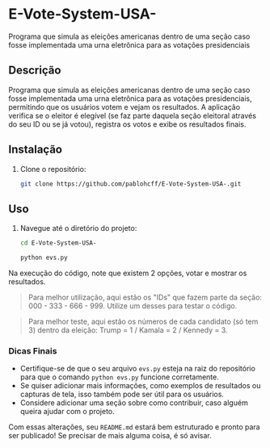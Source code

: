# E-Vote-System-USA-
Programa que simula as eleições americanas dentro de uma seção caso fosse implementada uma urna eletrônica para as votações presidenciais

## Descrição
Programa que simula as eleições americanas dentro de uma seção caso fosse implementada uma urna eletrônica para as votações presidenciais, permitindo que os usuários votem e vejam os resultados. A aplicação verifica se o eleitor é elegível (se faz parte daquela seção eleitoral através do seu ID ou se já votou), registra os votos e exibe os resultados finais.

## Instalação
1. Clone o repositório:
   ```bash
   git clone https://github.com/pablohcff/E-Vote-System-USA-.git

## Uso
1. Navegue até o diretório do projeto:
   ```bash
   cd E-Vote-System-USA-

   python evs.py

Na execução do código, note que existem 2 opções, votar e mostrar os resultados. 

> Para melhor utilização, aqui estão os "IDs" que fazem parte da seção: 000 - 333 - 666 - 999.
 > Utilize um desses para testar o código.

> Para melhor teste, aqui estão os números de cada candidato (só tem 3) dentro da eleição: Trump = 1 / Kamala = 2 / Kennedy = 3.

### Dicas Finais
- Certifique-se de que o seu arquivo `evs.py` esteja na raiz do repositório para que o comando `python evs.py` funcione corretamente.
- Se quiser adicionar mais informações, como exemplos de resultados ou capturas de tela, isso também pode ser útil para os usuários.
- Considere adicionar uma seção sobre como contribuir, caso alguém queira ajudar com o projeto.

Com essas alterações, seu `README.md` estará bem estruturado e pronto para ser publicado! Se precisar de mais alguma coisa, é só avisar.




